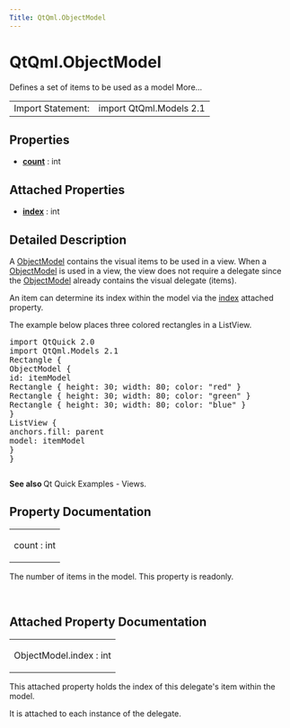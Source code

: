 ```yaml
---
Title: QtQml.ObjectModel
---
```


# QtQml.ObjectModel

<span class="subtitle"></span>
<!-- $$$ObjectModel-brief -->
<p>Defines a set of items to be used as a model More...</p>
<!-- @@@ObjectModel -->
<table class="alignedsummary">
<tr><td class="memItemLeft rightAlign topAlign"> Import Statement:</td><td class="memItemRight bottomAlign"> import QtQml.Models 2.1</td></tr></table><ul>
</ul>
<h2 id="properties">Properties</h2>
<ul>
<li class="fn"><b><b><a href="#count-prop">count</a></b></b> : int</li>
</ul>
<h2 id="attached-properties">Attached Properties</h2>
<ul>
<li class="fn"><b><b><a href="#index-attached-prop">index</a></b></b> : int</li>
</ul>
<!-- $$$ObjectModel-description -->
<h2 id="details">Detailed Description</h2>
</p>
<p>A <a href="index.html">ObjectModel</a> contains the visual items to be used in a view. When a <a href="index.html">ObjectModel</a> is used in a view, the view does not require a delegate since the <a href="index.html">ObjectModel</a> already contains the visual delegate (items).</p>
<p>An item can determine its index within the model via the <a href="#index-attached-prop">index</a> attached property.</p>
<p>The example below places three colored rectangles in a ListView.</p>
<pre class="cpp">import <span class="type">QtQuick</span> <span class="number">2.0</span>
import <span class="type">QtQml</span><span class="operator">.</span>Models <span class="number">2.1</span>
Rectangle {
ObjectModel {
id: itemModel
Rectangle { height: <span class="number">30</span>; width: <span class="number">80</span>; color: <span class="string">&quot;red&quot;</span> }
Rectangle { height: <span class="number">30</span>; width: <span class="number">80</span>; color: <span class="string">&quot;green&quot;</span> }
Rectangle { height: <span class="number">30</span>; width: <span class="number">80</span>; color: <span class="string">&quot;blue&quot;</span> }
}
ListView {
anchors<span class="operator">.</span>fill: parent
model: itemModel
}
}</pre>
<p class="centerAlign"><img src="https://developer.ubuntu.com/static/devportal_uploaded/85fbe325-ccd4-4b6e-a9a6-7ea4235b28e5-../QtQml.ObjectModel/images/visualitemmodel.png" alt="" /></p><p><b>See also </b>Qt Quick Examples - Views.</p>
<!-- @@@ObjectModel -->
<h2>Property Documentation</h2>
<!-- $$$count -->
<table class="qmlname"><tr valign="top" id="count-prop"><td class="tblQmlPropNode"><p><span class="name">count</span> : <span class="type">int</span></p></td></tr></table><p>The number of items in the model. This property is readonly.</p>
<!-- @@@count -->
<br/>
<h2>Attached Property Documentation</h2>
<!-- $$$index -->
<table class="qmlname"><tr valign="top" id="index-attached-prop"><td class="tblQmlPropNode"><p><span class="name">ObjectModel.index</span> : <span class="type">int</span></p></td></tr></table><p>This attached property holds the index of this delegate's item within the model.</p>
<p>It is attached to each instance of the delegate.</p>
<!-- @@@index -->
<br/>

